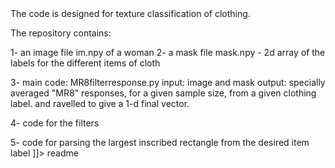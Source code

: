 <snippet>
  <content><![CDATA[
# ${1:# filter response}
filter response for texture classification


The code is designed for texture classification of clothing.

The repository contains:

1- an image file im.npy of a woman
2- a mask file mask.npy - 2d array of the labels for the different items of cloth

3- main code: MR8filterresponse.py
  input: image and mask
  output: specially averaged "MR8" responses, for a given sample size, from a given clothing label.
          and ravelled to give a 1-d final vector.

4- code for the filters

5- code for parsing the largest inscribed rectangle from the desired item label
]]></content>
  <tabTrigger>readme</tabTrigger>
</snippet>


